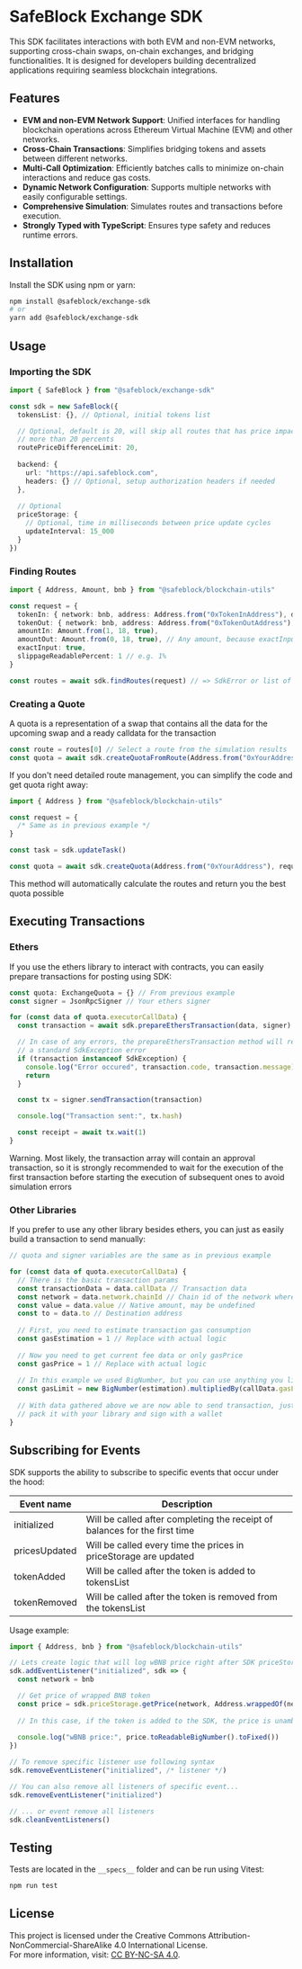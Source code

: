 
# SafeBlock Exchange SDK


This SDK facilitates interactions with both EVM and non-EVM networks, supporting cross-chain swaps, on-chain exchanges, and bridging functionalities. It is designed for developers building decentralized applications requiring seamless blockchain integrations.

## Features

- **EVM and non-EVM Network Support**: Unified interfaces for handling blockchain operations across Ethereum Virtual Machine (EVM) and other networks.
- **Cross-Chain Transactions**: Simplifies bridging tokens and assets between different networks.
- **Multi-Call Optimization**: Efficiently batches calls to minimize on-chain interactions and reduce gas costs.
- **Dynamic Network Configuration**: Supports multiple networks with easily configurable settings.
- **Comprehensive Simulation**: Simulates routes and transactions before execution.
- **Strongly Typed with TypeScript**: Ensures type safety and reduces runtime errors.

## Installation

Install the SDK using npm or yarn:

```bash
npm install @safeblock/exchange-sdk
# or
yarn add @safeblock/exchange-sdk
```

## Usage

### Importing the SDK

```typescript
import { SafeBlock } from "@safeblock/exchange-sdk"

const sdk = new SafeBlock({
  tokensList: {}, // Optional, initial tokens list

  // Optional, default is 20, will skip all routes that has price impact
  // more than 20 percents
  routePriceDifferenceLimit: 20, 
  
  backend: {
    url: "https://api.safeblock.com",
    headers: {} // Optional, setup authorization headers if needed
  },
  
  // Optional
  priceStorage: {
    // Optional, time in milliseconds between price update cycles
    updateInterval: 15_000
  }
})
```

### Finding Routes

```typescript
import { Address, Amount, bnb } from "@safeblock/blockchain-utils"

const request = {
  tokenIn: { network: bnb, address: Address.from("0xTokenInAddress"), decimals: 18 },
  tokenOut: { network: bnb, address: Address.from("0xTokenOutAddress"), decimals: 18 },
  amountIn: Amount.from(1, 18, true),
  amountOut: Amount.from(0, 18, true), // Any amount, because exactInput is true
  exactInput: true,
  slippageReadablePercent: 1 // e.g. 1%
}

const routes = await sdk.findRoutes(request) // => SdkError or list of routes
```

### Creating a Quote

A quota is a representation of a swap that contains all the data for the 
upcoming swap and a ready calldata for the transaction

```typescript
const route = routes[0] // Select a route from the simulation results
const quota = await sdk.createQuotaFromRoute(Address.from("0xYourAddress"), route) // => Error or quota
```

If you don't need detailed route management, you can simplify the code and get quota right away:

```typescript
import { Address } from "@safeblock/blockchain-utils"

const request = {
  /* Same as in previous example */
}

const task = sdk.updateTask()

const quota = await sdk.createQuota(Address.from("0xYourAddress"), request, task)
```

This method will automatically calculate the routes and return you the best quota possible

## Executing Transactions

### Ethers

If you use the ethers library to interact with contracts, you can 
easily prepare transactions for posting using SDK:

```typescript
const quota: ExchangeQuota = {} // From previous example
const signer = JsonRpcSigner // Your ethers signer

for (const data of quota.executorCallData) {
  const transaction = await sdk.prepareEthersTransaction(data, signer)

  // In case of any errors, the prepareEthersTransaction method will return
  // a standard SdkException error
  if (transaction instanceof SdkException) {
    console.log("Error occured", transaction.code, transaction.message)
    return
  }

  const tx = signer.sendTransaction(transaction)

  console.log("Transaction sent:", tx.hash)

  const receipt = await tx.wait(1)
}
```

Warning. Most likely, the transaction array will contain an approval transaction,
so it is strongly recommended to wait for the execution of the first transaction 
before starting the execution of subsequent ones to avoid simulation errors

### Other Libraries

If you prefer to use any other library besides ethers, you can just as easily
build a transaction to send manually:

```typescript
// quota and signer variables are the same as in previous example

for (const data of quota.executorCallData) {
  // There is the basic transaction params
  const transactionData = data.callData // Transaction data
  const network = data.network.chainId // Chain id of the network where transaction should be sent to
  const value = data.value // Native amount, may be undefined
  const to = data.to // Destination address
  
  // First, you need to estimate transaction gas consumption
  const gasEstimation = 1 // Replace with actual logic
  
  // Now you need to get current fee data or only gasPrice
  const gasPrice = 1 // Replace with actual logic
  
  // In this example we used BigNumber, but you can use anything you like
  const gasLimit = new BigNumber(estimation).multipliedBy(callData.gasLimitMultiplier ?? 1).toFixed(0)
  
  // With data gathered above we are now able to send transaction, just 
  // pack it with your library and sign with a wallet
}
```

## Subscribing for Events

SDK supports the ability to subscribe to specific events that occur under the hood:

| Event name    | Description                                                                |
|---------------|----------------------------------------------------------------------------|
| initialized   | Will be called after completing the receipt of balances for the first time |
| pricesUpdated | Will be called every time the prices in priceStorage are updated           |
| tokenAdded    | Will be called after the token is added to tokensList                      |
| tokenRemoved  | Will be called after the token is removed from the tokensList              |

Usage example:

```typescript
import { Address, bnb } from "@safeblock/blockchain-utils"

// Lets create logic that will log wBNB price right after SDK priceStorage initialization
sdk.addEventListener("initialized", sdk => {
  const network = bnb

  // Get price of wrapped BNB token
  const price = sdk.priceStorage.getPrice(network, Address.wrappedOf(network))
  
  // In this case, if the token is added to the SDK, the price is unambiguously received
  
  console.log("wBNB price:", price.toReadableBigNumber().toFixed())
})

// To remove specific listener use following syntax
sdk.removeEventListener("initialized", /* listener */)

// You can also remove all listeners of specific event...
sdk.removeEventListener("initialized")

// ... or event remove all listeners
sdk.cleanEventListeners()
```

## Testing

Tests are located in the `__specs__` folder and can be run using Vitest:

```bash
npm run test
```

## License

This project is licensed under the Creative Commons Attribution-NonCommercial-ShareAlike 4.0 International License.  
For more information, visit: [CC BY-NC-SA 4.0](https://creativecommons.org/licenses/by-nc-sa/4.0/).
